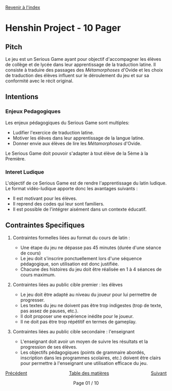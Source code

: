 <a href="/">Revenir à l'index</a>

# Henshin Project - 10 Pager


## Pitch

Le jeu est un Serious Game ayant pour objectif d'accompagner les élèves de collège et de lycée dans leur apprentissage de la traduction latine.
Il consiste à traduire des passages des _Métamorphoses_ d'Ovide et les choix de traduction des élèves influent sur le déroulement du jeu et sur sa conformité avec le récit original.


## Intentions

### Enjeux Pedagogiques

Les enjeux pédagogiques du Serious Game sont multiples:
- Ludifier l'exercice de traduction latine.
- Motiver les élèves dans leur apprentissage de la langue latine.
- Donner envie aux élèves de lire les _Métamorphoses_ d'Ovide.

Le Serious Game doit pouvoir s'adapter à tout élève de la 5ème à la Première.

### Interet Ludique

L'objectif de ce Serious Game est de rendre l'apprentissage du latin ludique.
Le format vidéo-ludique apporte donc les avantages suivants :
- Il est motivant pour les élèves.
- Il reprend des codes qui leur sont familiers.
- Il est possible de l'intégrer aisément dans un contexte éducatif.


## Contraintes Specifiques

1. Contraintes formelles liées au format du cours de latin :
   - Une étape du jeu ne dépasse pas 45 minutes (durée d'une séance de cours)
   - Le jeu doit s'inscrire ponctuellement lors d'une séquence pédagogique, son utilisation est donc justifiée.
   - Chacune des histoires du jeu doit être réalisée en 1 à 4 séances de cours maximum.

2. Contraintes liées au public cible premier : les élèves
   - Le jeu doit être adapté au niveau du joueur pour lui permettre de progresser.
   - Les textes du jeu ne doivent pas être trop indigestes (trop de texte, pas assez de pauses, etc.).
   - Il doit proposer une expérience inédite pour le joueur.
   - Il ne doit pas être trop répétitif en termes de gameplay.

3. Contraintes liées au public cible secondaire : l'enseignant
   - L'enseignant doit avoir un moyen de suivre les résultats et la progression de ses élèves.
   - Les objectifs pédagogiques (points de grammaire abordés, inscription dans les programmes scolaires, etc.) doivent être clairs pour permettre à l'enseignant une utilisation efficace du jeu.

<div style="display: flex; justify-content: space-between;">
    <a href="/ten_pager/01.html">Précédent</a>
    <a href="/ten_pager/01.html">Table des matières</a>
    <a href="/ten_pager/03.html">Suivant</a>
</div>
<div style="display: flex; justify-content: space-around;">
    <p>Page 01 / 10</p>
</div>
